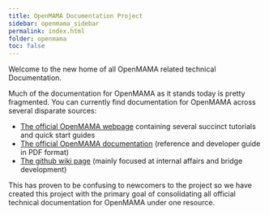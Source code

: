 ```yaml
---
title: OpenMAMA Documentation Project
sidebar: openmama_sidebar
permalink: index.html
folder: openmama
toc: false
---
```


Welcome to the new home of all OpenMAMA related technical Documentation.

Much of the documentation for OpenMAMA as it stands today is pretty fragmented. You can
currently find documentation for OpenMAMA across several disparate sources:

* [The official OpenMAMA webpage](http://www.openmama.org/content/quick-start-guide) containing several succinct tutorials and quick start guides
* [The official OpenMAMA documentation](http://www.openmama.org/documentation) (reference and developer guide in PDF format)
* [The github wiki page](https://github.com/OpenMAMA/OpenMAMA/wiki) (mainly focused at internal affairs and bridge development)

This has proven to be confusing to newcomers to the project so we have created this project with the primary goal of consolidating all official technical
documentation for OpenMAMA under one resource.
